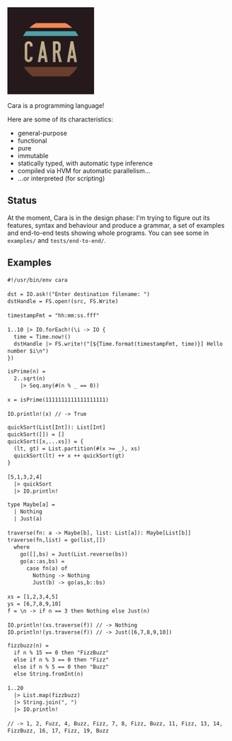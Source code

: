 <img alt="Cara logo" src="https://github.com/cara-lang/compiler/raw/main/assets/logo.svg" width="196" height="196" />

Cara is a programming language!

Here are some of its characteristics:

* general-purpose
* functional
* pure
* immutable
* statically typed, with automatic type inference
* compiled via HVM for automatic parallelism...
* ...or interpreted (for scripting)

## Status

At the moment, Cara is in the design phase: I'm trying to figure out its features, syntax and behaviour and produce a grammar, a set of examples and end-to-end tests showing whole programs. You can see some in `examples/` and `tests/end-to-end/`.

## Examples

```cara
#!/usr/bin/env cara

dst = IO.ask!("Enter destination filename: ")
dstHandle = FS.open!(src, FS.Write)

timestampFmt = "hh:mm:ss.fff"

1..10 |> IO.forEach!(\i -> IO {
  time = Time.now!()
  dstHandle |> FS.write!("[${Time.format(timestampFmt, time)}] Hello number $i\n")
})
```

```cara
isPrime(n) =
  2..sqrt(n)
    |> Seq.any(#(n % _ == 0))

x = isPrime(1111111111111111111)

IO.println!(x) // -> True
```

```cara
quickSort(List[Int]): List[Int]
quickSort([]) = []
quickSort([x,...xs]) = {
  (lt, gt) = List.partition(#(x >= _), xs)
  quickSort(lt) ++ x ++ quickSort(gt)
}

[5,1,3,2,4]
  |> quickSort
  |> IO.println!
```

```cara
type Maybe[a] =
  | Nothing
  | Just(a)

traverse(fn: a -> Maybe[b], list: List[a]): Maybe[List[b]]
traverse(fn,list) = go(list,[])
  where
    go([],bs) = Just(List.reverse(bs))
    go(a::as,bs) = 
      case fn(a) of
        Nothing -> Nothing
        Just(b) -> go(as,b::bs)

xs = [1,2,3,4,5]
ys = [6,7,8,9,10]
f = \n -> if n == 3 then Nothing else Just(n)

IO.println!(xs.traverse(f)) // -> Nothing
IO.println!(ys.traverse(f)) // -> Just([6,7,8,9,10])
```

```cara
fizzbuzz(n) =
  if n % 15 == 0 then "FizzBuzz"
  else if n % 3 == 0 then "Fizz"
  else if n % 5 == 0 then "Buzz"
  else String.fromInt(n)

1..20
  |> List.map(fizzbuzz)
  |> String.join(", ")
  |> IO.println!

// -> 1, 2, Fuzz, 4, Buzz, Fizz, 7, 8, Fizz, Buzz, 11, Fizz, 13, 14, FizzBuzz, 16, 17, Fizz, 19, Buzz
```
